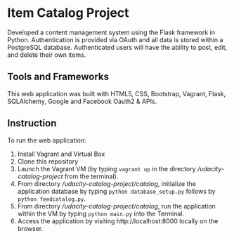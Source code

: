 # Item Catalog Project  
Developed a content management system using the Flask framework in Python. Authentication is provided via OAuth and all data is stored within a PostgreSQL database. Authenticated users will have the ability to post, edit, and delete their own items.  

## Tools and Frameworks
This web application was built with HTML5, CSS, Bootstrap, Vagrant, Flask, SQLAlchemy, Google and Facebook Oauth2 & APIs.
## Instruction
To run the web application:  
1. Install Vagrant and Virtual Box  
2. Clone this repository  
3. Launch the Vagrant VM (by typing `vagrant up` in the directory */udacity-catalog-project* from the terminal).  
4. From directory */udacity-catalog-project/catalog*, initialize the application database by typing `python database_setup.py` follows by `python feedcatalog.py`.  
5. From directory */udacity-catalog-project/catalog*, run the application within the VM by typing `python main.py` into the Terminal.  
6. Access the application by visiting http://localhost:8000 locally on the browser.

